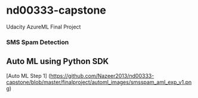 # nd00333-capstone
Udacity AzureML Final Project

### SMS Spam Detection


## Auto ML using Python SDK

[Auto ML Step 1]
(https://github.com/Nazeer2013/nd00333-capstone/blob/master/finalproject/automl_images/smsspam_aml_exp_v1.png)
